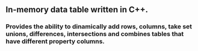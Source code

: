 ## In-memory data table written in C++.
### Provides the ability to dinamically add rows, columns, take set unions, differences, intersections and combines tables that have different property columns.

